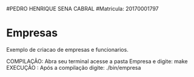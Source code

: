 #PEDRO HENRIQUE SENA CABRAL
#Matricula: 20170001797
# Empresas
Exemplo de criacao de empresas e funcionarios.

COMPILAÇÃO: Abra seu terminal acesse a pasta Empresa e digite: make
EXECUÇÃO  : Após a compilação digite: ./bin/empresa
